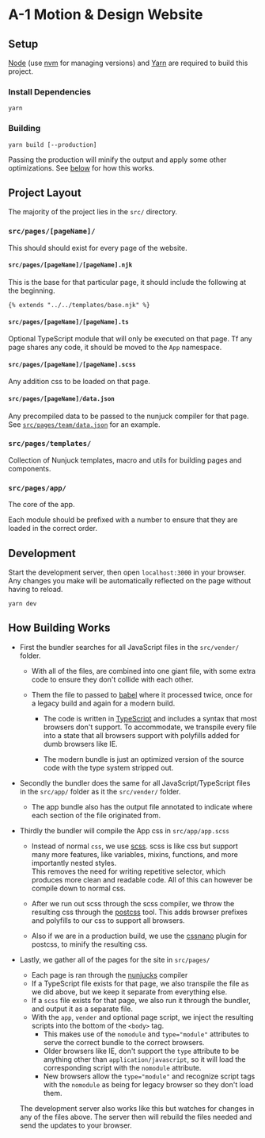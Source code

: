 # A-1 Motion & Design Website

## Setup

[Node](https://nodejs.org/) (use [nvm](https://github.com/nvm-sh/nvm) for managing versions) and [Yarn](https://yarnpkg.com/) are required to build this project.

### Install Dependencies

```shell
yarn
```

### Building

```
yarn build [--production]
```

Passing the production will minify the output and apply some other optimizations. See [below](#how-building-works) for how this works.

## Project Layout

The majority of the project lies in the `src/` directory.

### `src/pages/[pageName]/`

This should should exist for every page of the website.

#### `src/pages/[pageName]/[pageName].njk`

This is the base for that particular page, it should include the following at the beginning.

```njk
{% extends "../../templates/base.njk" %}
```

#### `src/pages/[pageName]/[pageName].ts`

Optional TypeScript module that will only be executed on that page. Tf any page shares any code, it should be moved to the `App` namespace.

#### `src/pages/[pageName]/[pageName].scss`

Any addition css to be loaded on that page.

#### `src/pages/[pageName]/data.json`

Any precompiled data to be passed to the nunjuck compiler for that page. See [`src/pages/team/data.json`](./src/pages/team/data.json) for an example.

### `src/pages/templates/`

Collection of Nunjuck templates, macro and utils for building pages and components.

### `src/pages/app/`

The core of the app.

Each module should be prefixed with a number to ensure that they are loaded in the correct order.

## Development

Start the development server, then open `localhost:3000` in your browser. Any changes you make will be automatically reflected on the page without having to reload.

```shell
yarn dev
```

## How Building Works

- First the bundler searches for all JavaScript files in the `src/vender/` folder.
  - With all of the files, are combined into one giant file, with some extra code to ensure they don't collide with each other.
  - Them the file to passed to [babel](https://babeljs.io/) where it processed twice, once for a legacy build and again for a modern build.

    - The code is written in [TypeScript](https://www.typescriptlang.org/) and includes a syntax that most browsers don't support. To accommodate, we transpile every file into a state that all browsers support with polyfills added for dumb browsers like IE.

    - The modern bundle is just an optimized version of the source code with the type system stripped out.

- Secondly the bundler does the same for all JavaScript/TypeScript files in the `src/app/` folder as it the `src/vender/` folder.

  - The app bundle also has the output file annotated to indicate where each section of the file originated from.

- Thirdly the bundler will compile the App css in `src/app/app.scss`

  - Instead of normal `css`, we use [scss](https://sass-lang.com/). scss is like css but support many more features, like variables, mixins, functions, and more importantly nested styles.<br>This removes the need for writing repetitive selector, which produces more clean and readable code. All of this can however be compile down to normal css.

  - After we run out scss through the scss compiler, we throw the resulting css through the [postcss](https://postcss.org/) tool. This adds browser prefixes and polyfills to our css to support all browsers.

  - Also if we are in a production build, we use the [cssnano](https://cssnano.co/) plugin for postcss, to minify the resulting css.

- Lastly, we gather all of the pages for the site in `src/pages/`

  - Each page is ran through the [nunjucks](https://mozilla.github.io/nunjucks/) compiler
  - If a TypeScript file exists for that page, we also transpile the file as we did above, but we keep it separate from everything else.
  - If a `scss` file exists for that page, we also run it through the bundler, and output it as a separate file.
  - With the `app`, `vender` and optional page script, we inject the resulting scripts into the bottom of the `<body>` tag.
    - This makes use of the `nomodule` and `type="module"` attributes to serve the correct bundle to the correct browsers.
    - Older browsers like IE, don't support the `type` attribute to be anything other than `application/javascript`, so it will load the corresponding script with the `nomodule` attribute.
    - New browsers allow the `type="module"` and recognize script tags with the `nomodule` as being for legacy browser so they don't load them.

  The development server also works like this but watches for changes in any of the files above. The server then will rebuild the files needed and send the updates to your browser.